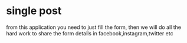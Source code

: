 # single post
from this application you need to just fill the form, then we will do all the hard work to share the form details in facebook,instagram,twitter etc 
